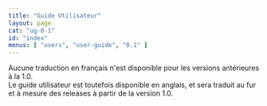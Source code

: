 ```yaml
---
title: "Guide Utilisateur"
layout: page
cat: "ug-0-1"
id: "index"
menus: [ "users", "user-guide", "0.1" ]
---
```


Aucune traduction en français n'est disponible pour les versions antérieures à la 1.0.  
Le guide utilisateur est toutefois disponible en anglais, et sera traduit au fur et à mesure
des releases à partir de la version 1.0.
